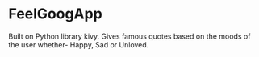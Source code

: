 # FeelGoogApp
Built on Python library kivy. Gives famous quotes based on the moods of the user whether- Happy, Sad or Unloved. 

